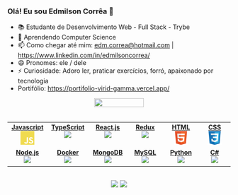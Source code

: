 ### Olá! Eu sou Edmilson Corrêa 👋

- 📚 Estudante de Desenvolvimento Web - Full Stack - Trybe
- 🌱 Aprendendo Computer Science
- 📫 Como chegar até mim: edm.correa@hotmail.com  |  https://www.linkedin.com/in/edmilsoncorrea/
- 😄 Pronomes: ele / dele
- ⚡ Curiosidade: Adoro ler, praticar exercícios, forró, apaixonado por tecnologia
- Portifólio: https://portifolio-virid-gamma.vercel.app/

<div align="center">
  <a href="https://github.com/edmcorrea">
    
<!--   <img width="47%" height="47%" src="https://github-readme-stats.vercel.app/api?username=edmcorrea&show_icons=true&theme=dark&include_all_commits=true&count_private=true"/> -->
    
  <img width="47%" height="47%" src="https://github-readme-stats.vercel.app/api/top-langs/?username=edmcorrea&layout=compact&langs_count=7&theme=dark"/>
</div>
  
 <br />
    
 <table width="320px" align="center">
   <tbody>
      <tr valign="top">
        <td width="80px" align="center">
          <span><strong>Javascript</strong></span><br>
          <img height="32" src="https://raw.githubusercontent.com/devicons/devicon/master/icons/javascript/javascript-plain.svg">
        </td>
        <td width="80px" align="center">
          <span><strong>TypeScript</strong></span><br>
          <img height="32" src="https://user-images.githubusercontent.com/98132078/200368739-feb04eec-9271-4963-a569-1cabedd86139.png">
       </td>
        <td width="80px" align="center">
          <span><strong>React.js</strong></span><br>
          <img height="32" src="https://cdn.jsdelivr.net/gh/devicons/devicon/icons/react/react-original.svg">
        </td>
        <td width="80px" align="center">
          <span><strong>Redux</strong></span><br>
          <img height="32" src="https://uxwing.com/wp-content/themes/uxwing/download/brands-and-social-media/redux-icon.png">
        </td>
        <td width="80px" align="center">
          <span><strong>HTML</strong></span><br>
          <img height="32" src="https://raw.githubusercontent.com/devicons/devicon/master/icons/html5/html5-original.svg">
        </td>
        <td width="80px" align="center">
          <span><strong>CSS</strong></span><br>
          <img height="32" src="https://raw.githubusercontent.com/devicons/devicon/master/icons/css3/css3-original.svg">
        </td>
      </tr>
     <tr>
       <td width="80px" align="center">
          <span><strong>Node.js</strong></span><br>
          <img height="32" src="https://cdn.iconscout.com/icon/free/png-256/node-js-1174925.png">
       </td>
       <td width="80px" align="center">
          <span><strong>Docker</strong></span><br>
          <img height="32" src="https://user-images.githubusercontent.com/98132078/200325516-24a48ef3-0baa-4dad-82a6-3891630b74aa.png">
       </td>
       <td width="80px" align="center">
          <span><strong>MongoDB</strong></span><br>
          <img height="32" src="https://w7.pngwing.com/pngs/429/921/png-transparent-mongodb-plain-wordmark-logo-icon.png"> 
        </td>
        <td width="80px" align="center">
          <span><strong>MySQL</strong></span><br>
          <img height="32" src="https://img.uxwing.com/wp-content/themes/uxwing/download/brands-social-media/mysql-icon.png">
        </td>
       <td width="80px" align="center">
          <span><strong>Python</strong></span><br>
          <img height="32" src="https://cdn3.iconfinder.com/data/icons/logos-and-brands-adobe/512/267_Python-512.png">
       </td>
       <td width="80px" align="center">
          <span><strong>C#</strong></span><br>
          <img height="32" src="https://static-00.iconduck.com/assets.00/c-sharp-c-icon-456x512-9sej0lrz.png">
       </td>
     </tr>
   </tbody>   
 </table>  
     
 <br />  
  
<div style="display: inline_block" align="center"> 
  <a href="https://www.linkedin.com/in/edmilsoncorrea/" target="_blank"><img src="https://img.shields.io/badge/-LinkedIn-%230077B5?style=for-the-badge&logo=linkedin&logoColor=white"       target="_blank"></a> 
  <a href = "mailto:edm.correa@hotmail.com"><img src="https://img.shields.io/badge/-Gmail-%23333?style=for-the-badge&logo=gmail&logoColor=white" target="_blank"></a>    
</div>

 <br />
